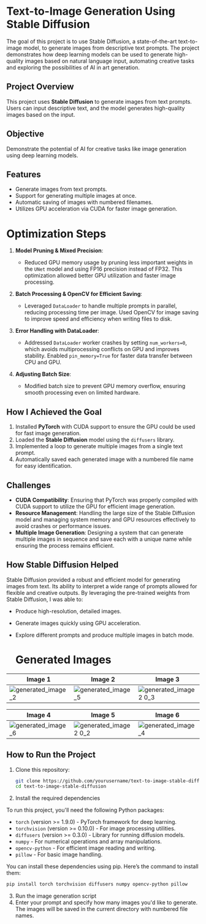 # Text-to-Image Generation Using Stable Diffusion
The goal of this project is to use Stable Diffusion, a state-of-the-art text-to-image model, to generate images from descriptive text prompts. The project demonstrates how deep learning models can be used to generate high-quality images based on natural language input, automating creative tasks and exploring the possibilities of AI in art generation.

## Project Overview
This project uses **Stable Diffusion** to generate images from text prompts. Users can input descriptive text, and the model generates high-quality images based on the input.

## Objective
Demonstrate the potential of AI for creative tasks like image generation using deep learning models.

## Features
- Generate images from text prompts.
- Support for generating multiple images at once.
- Automatic saving of images with numbered filenames.
- Utilizes GPU acceleration via CUDA for faster image generation.

# Optimization Steps

1. **Model Pruning & Mixed Precision**:  
   - Reduced GPU memory usage by pruning less important weights in the `UNet` model and using FP16 precision instead of FP32. This optimization allowed better GPU utilization and faster image processing.

2. **Batch Processing & OpenCV for Efficient Saving**:  
   - Leveraged `DataLoader` to handle multiple prompts in parallel, reducing processing time per image. Used OpenCV for image saving to improve speed and efficiency when writing files to disk.

3. **Error Handling with DataLoader**:  
   - Addressed `DataLoader` worker crashes by setting `num_workers=0`, which avoids multiprocessing conflicts on GPU and improves stability. Enabled `pin_memory=True` for faster data transfer between CPU and GPU.

4. **Adjusting Batch Size**:  
   - Modified batch size to prevent GPU memory overflow, ensuring smooth processing even on limited hardware.


## How I Achieved the Goal
1. Installed **PyTorch** with CUDA support to ensure the GPU could be used for fast image generation.
2. Loaded the **Stable Diffusion** model using the `diffusers` library.
3. Implemented a loop to generate multiple images from a single text prompt.
4. Automatically saved each generated image with a numbered file name for easy identification.

## Challenges
- **CUDA Compatibility**: Ensuring that PyTorch was properly compiled with CUDA support to utilize the GPU for efficient image generation.
- **Resource Management**: Handling the large size of the Stable Diffusion model and managing system memory and GPU resources effectively to avoid crashes or performance issues.
- **Multiple Image Generation**: Designing a system that can generate multiple images in sequence and save each with a unique name while ensuring the process remains efficient.

## How Stable Diffusion Helped
Stable Diffusion provided a robust and efficient model for generating images from text. Its ability to interpret a wide range of prompts allowed for flexible and creative outputs. By leveraging the pre-trained weights from Stable Diffusion, I was able to:
- Produce high-resolution, detailed images.
- Generate images quickly using GPU acceleration.
- Explore different prompts and produce multiple images in batch mode.

  # Generated Images

| Image 1 | Image 2 | Image 3 |
|---------|---------|---------|
| ![generated_image_2](https://github.com/user-attachments/assets/38822d23-30f9-4db8-8af8-b37bb7578578) |![generated_image_5](https://github.com/user-attachments/assets/c0522c3e-f1f5-436d-afb0-debdbe200af3) |  ![generated_image2 0_3](https://github.com/user-attachments/assets/10ac0c04-d805-4c6a-a3a9-029414e9e5fe)|

| Image 4 | Image 5 | Image 6 |
|---------|---------|---------|
| ![generated_image_6](https://github.com/user-attachments/assets/e2962cf3-b3c4-4d2c-a6bc-876560518925) | ![generated_image2 0_2](https://github.com/user-attachments/assets/a496a49f-1708-4d88-bdc7-90ebdce1995a)|![generated_image_4](https://github.com/user-attachments/assets/2ae89f05-0b80-431b-aeed-ba19c4b2d963)|


## How to Run the Project
1. Clone this repository:
   ```bash
   git clone https://github.com/yourusername/text-to-image-stable-diffusion.git
   cd text-to-image-stable-diffusion


2. Install the required dependencies

To run this project, you'll need the following Python packages:

- `torch` (version >= 1.9.0) - PyTorch framework for deep learning.
- `torchvision` (version >= 0.10.0) - For image processing utilities.
- `diffusers` (version >= 0.3.0) - Library for running diffusion models.
- `numpy` - For numerical operations and array manipulations.
- `opencv-python` - For efficient image reading and writing.
- `pillow` - For basic image handling.

You can install these dependencies using pip. Here’s the command to install them:

   ```bash
   pip install torch torchvision diffusers numpy opencv-python pillow

```
3. Run the image generation script
4. Enter your prompt and specify how many images you'd like to generate. The images will be saved in the current directory with numbered file names.
